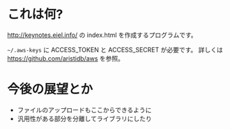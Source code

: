 # これは何?

http://keynotes.eiel.info/ の index.html を作成するプログラムです。

`~/.aws-keys` に ACCESS_TOKEN と ACCESS_SECRET が必要です。
詳しくは https://github.com/aristidb/aws を参照。

# 今後の展望とか

* ファイルのアップロードもここからできるように
* 汎用性がある部分を分離してライブラリにしたり
